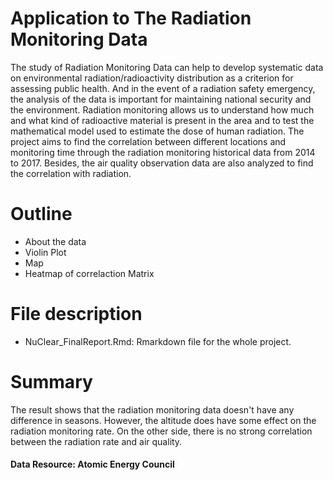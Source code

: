 # Application to The Radiation Monitoring Data 
The study of Radiation Monitoring Data can help to develop systematic data on environmental radiation/radioactivity distribution as a criterion for assessing public health. And in the event of a radiation safety emergency, the analysis of the data is important for maintaining national security and the environment. Radiation monitoring allows us to understand how much and what kind of radioactive material is present in the area and to test the mathematical model used to estimate the dose of human radiation.
The project aims to find the correlation between different locations and monitoring time through the radiation monitoring historical data from 2014 to 2017. Besides, the air quality observation data are also analyzed to find the correlation with radiation.  

# Outline
- About the data
- Violin Plot
- Map
- Heatmap of correlaction Matrix


# File description
- NuClear_FinalReport.Rmd: Rmarkdown file for the whole project.

# Summary
The result shows that the radiation monitoring data doesn't have any difference in seasons. However, the altitude does have some effect on the radiation monitoring rate. 
On the other side, there is no strong correlation between the radiation rate and air quality. 
#### Data Resource: Atomic Energy Council
